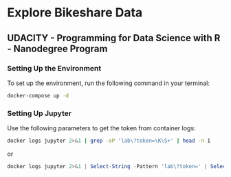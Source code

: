 # Explore Bikeshare Data

## UDACITY - Programming for Data Science with R - Nanodegree Program

### Setting Up the Environment

To set up the environment, run the following command in your terminal:
```sh
docker-compose up -d
```

### Setting Up Jupyter

Use the following parameters to get the token from container logs:

```sh
docker logs jupyter 2>&1 | grep -oP 'lab\?token=\K\S+' | head -n 1
```

or 

```ps1
docker logs jupyter 2>&1 | Select-String -Pattern 'lab\?token=' | Select-Object -First 1 | ForEach-Object { $_.Line -match 'lab\?token=(\S+)' ; $matches[1] }
```
